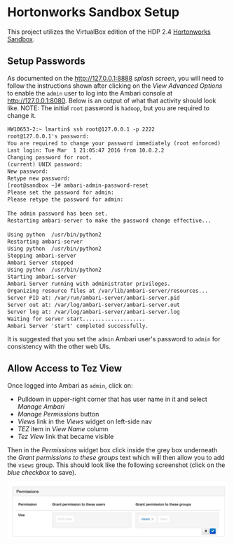 # Hortonworks Sandbox Setup

This project utilizes the VirtualBox edition of the HDP 2.4 
[Hortonworks Sandbox](http://hortonworks.com/products/hortonworks-sandbox/ "Hortonworks Sandbox").

## Setup Passwords

As documented on the <http://127.0.0.1:8888> _splash screen_, you will need
to follow the instructions shown after clicking on the _View Advanced Options_ 
to enable the `admin` user to log into the Ambari console at 
<http://127.0.0.1:8080>.  Below is an output of what that activity should 
look like.  NOTE: The initial `root` password is `hadoop`, but you are 
required to change it. 

```
HW10653-2:~ lmartin$ ssh root@127.0.0.1 -p 2222
root@127.0.0.1's password: 
You are required to change your password immediately (root enforced)
Last login: Tue Mar  1 21:05:47 2016 from 10.0.2.2
Changing password for root.
(current) UNIX password: 
New password: 
Retype new password: 
[root@sandbox ~]# ambari-admin-password-reset
Please set the password for admin: 
Please retype the password for admin: 

The admin password has been set.
Restarting ambari-server to make the password change effective...

Using python  /usr/bin/python2
Restarting ambari-server
Using python  /usr/bin/python2
Stopping ambari-server
Ambari Server stopped
Using python  /usr/bin/python2
Starting ambari-server
Ambari Server running with administrator privileges.
Organizing resource files at /var/lib/ambari-server/resources...
Server PID at: /var/run/ambari-server/ambari-server.pid
Server out at: /var/log/ambari-server/ambari-server.out
Server log at: /var/log/ambari-server/ambari-server.log
Waiting for server start....................
Ambari Server 'start' completed successfully.
```

It is suggested that you set the `admin` Ambari user's password
to `admin` for consistency with the other web UIs.

## Allow Access to Tez View

Once logged into Ambari as `admin`, click on:

* Pulldown in upper-right corner that has user name in it and select _Manage Ambari_
* _Manage Permissions_ button
* _Views_ link in the _Views_ widget on left-side nav
* _TEZ_ item in _View Name_ column
* _Tez View_ link that became visible

Then in the _Permissions_ widget box click inside the grey box
underneath the _Grant permissions to these groups_ text which
will then allow you to add the `views` group.  This should look like
the following screenshot (click on the _blue checkbox_ to save).

![alt text](./GrantView.png "grant access")